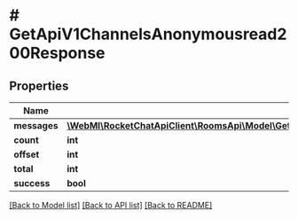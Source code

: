# # GetApiV1ChannelsAnonymousread200Response

## Properties

Name | Type | Description | Notes
------------ | ------------- | ------------- | -------------
**messages** | [**\WebMI\RocketChatApiClient\RoomsApi\Model\GetApiV1ChannelsAnonymousread200ResponseMessagesInner[]**](GetApiV1ChannelsAnonymousread200ResponseMessagesInner.md) |  | [optional]
**count** | **int** |  | [optional]
**offset** | **int** |  | [optional]
**total** | **int** |  | [optional]
**success** | **bool** |  | [optional]

[[Back to Model list]](../../README.md#models) [[Back to API list]](../../README.md#endpoints) [[Back to README]](../../README.md)
